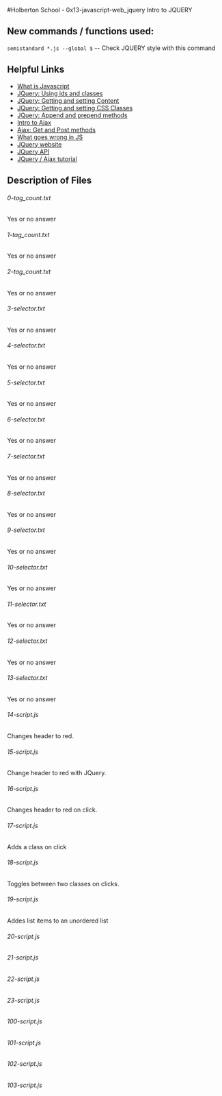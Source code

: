 #Holberton School - 0x13-javascript-web_jquery
Intro to JQUERY

## New commands / functions used:
``semistandard *.js --global $`` -- Check JQUERY style with this command

## Helpful Links
* [What is Javascript](https://developer.mozilla.org/en-US/docs/Learn/JavaScript/First_steps/What_is_JavaScript)
* [JQuery: Using ids and classes](http://www.jquery-tutorial.net/selectors/using-elements-ids-and-classes/)
* [JQuery: Getting and setting Content](http://www.jquery-tutorial.net/dom-manipulation/getting-and-setting-content/)
* [JQuery: Getting and setting CSS Classes](http://www.jquery-tutorial.net/dom-manipulation/getting-and-setting-css-classes/)
* [JQuery: Append and prepend methods](http://www.jquery-tutorial.net/dom-manipulation/the-append-and-prepend-methods/)
* [Intro to Ajax](http://www.jquery-tutorial.net/ajax/introduction/)
* [Ajax: Get and Post methods](http://www.jquery-tutorial.net/ajax/the-get-and-post-methods/)
* [What goes wrong in JS](https://developer.mozilla.org/en-US/docs/Learn/JavaScript/First_steps/What_went_wrong)
* [JQuery website](https://jquery.com)
* [JQuery API](http://api.jquery.com)
* [JQuery / Ajax tutorial](https://learn.jquery.com/ajax/)

## Description of Files
<h6>0-tag_count.txt</h6>
Yes or no answer

<h6>1-tag_count.txt</h6>
Yes or no answer

<h6>2-tag_count.txt</h6>
Yes or no answer

<h6>3-selector.txt</h6>
Yes or no answer

<h6>4-selector.txt</h6>
Yes or no answer

<h6>5-selector.txt</h6>
Yes or no answer

<h6>6-selector.txt</h6>
Yes or no answer

<h6>7-selector.txt</h6>
Yes or no answer

<h6>8-selector.txt</h6>
Yes or no answer

<h6>9-selector.txt</h6>
Yes or no answer

<h6>10-selector.txt</h6>
Yes or no answer

<h6>11-selector.txt</h6>
Yes or no answer

<h6>12-selector.txt</h6>
Yes or no answer

<h6>13-selector.txt</h6>
Yes or no answer

<h6>14-script.js</h6>
Changes header to red.

<h6>15-script.js</h6>
Change header to red with JQuery.

<h6>16-script.js</h6>
Changes header to red on click.

<h6>17-script.js</h6>
Adds a class on click

<h6>18-script.js</h6>
Toggles between two classes on clicks.

<h6>19-script.js</h6>
Addes list items to an unordered list

<h6>20-script.js</h6>

<h6>21-script.js</h6>

<h6>22-script.js</h6>

<h6>23-script.js</h6>

<h6>100-script.js</h6>

<h6>101-script.js</h6>

<h6>102-script.js</h6>

<h6>103-script.js</h6>

